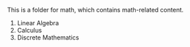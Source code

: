 This is a folder for math, which contains math-related content.
1. Linear Algebra
2. Calculus
3. Discrete Mathematics

